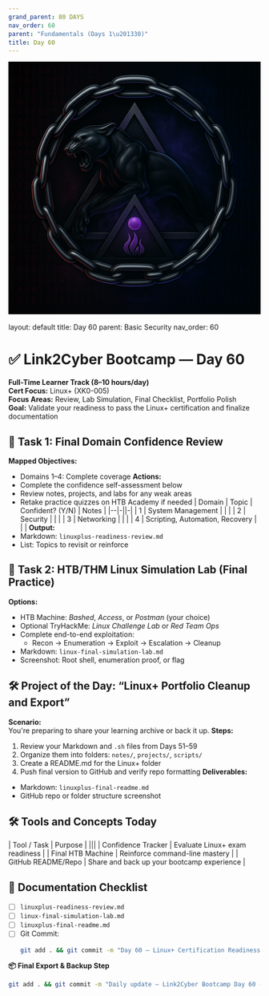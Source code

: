```yaml
---
grand_parent: 80 DAYS
nav_order: 60
parent: "Fundamentals (Days 1\u201330)"
title: Day 60
---
```

![Panther Icon](/assets/icons/icon-cyber-panther.png)

layout: default
title: Day 60
parent: Basic Security
nav_order: 60

# ✅ Link2Cyber Bootcamp — Day 60
**Full-Time Learner Track (8–10 hours/day)**  
**Cert Focus:** Linux+ (XK0-005)  
**Focus Areas:** Review, Lab Simulation, Final Checklist, Portfolio Polish  
**Goal:** Validate your readiness to pass the Linux+ certification and finalize documentation
## 🧠 Task 1: Final Domain Confidence Review
**Mapped Objectives:**  
- Domains 1–4: Complete coverage
**Actions:**  
- Complete the confidence self-assessment below  
- Review notes, projects, and labs for any weak areas  
- Retake practice quizzes on HTB Academy if needed
| Domain | Topic                               | Confident? (Y/N) | Notes |
|--|-||-|
| 1      | System Management                   |                  |       |
| 2      | Security                            |                  |       |
| 3      | Networking                          |                  |       |
| 4      | Scripting, Automation, Recovery     |                  |       |
**Output:**  
- Markdown: `linuxplus-readiness-review.md`  
- List: Topics to revisit or reinforce
## 🧪 Task 2: HTB/THM Linux Simulation Lab (Final Practice)
**Options:**  
- HTB Machine: *Bashed*, *Access*, or *Postman* (your choice)  
- Optional TryHackMe: *Linux Challenge Lab* or *Red Team Ops*
- Complete end-to-end exploitation:  
  - Recon → Enumeration → Exploit → Escalation → Cleanup
- Markdown: `linux-final-simulation-lab.md`  
- Screenshot: Root shell, enumeration proof, or flag
## 🛠️ Project of the Day: “Linux+ Portfolio Cleanup and Export”
**Scenario:**  
You're preparing to share your learning archive or back it up.
**Steps:**  
1. Review your Markdown and `.sh` files from Days 51–59  
2. Organize them into folders: `notes/`, `projects/`, `scripts/`  
3. Create a README.md for the Linux+ folder  
4. Push final version to GitHub and verify repo formatting
**Deliverables:**  
- Markdown: `linuxplus-final-readme.md`  
- GitHub repo or folder structure screenshot
## 🛠️ Tools and Concepts Today
| Tool / Task         | Purpose                                        |
|||
| Confidence Tracker  | Evaluate Linux+ exam readiness                 |
| Final HTB Machine   | Reinforce command-line mastery                 |
| GitHub README/Repo  | Share and back up your bootcamp experience     |
## 📁 Documentation Checklist
- [ ] `linuxplus-readiness-review.md`  
- [ ] `linux-final-simulation-lab.md`  
- [ ] `linuxplus-final-readme.md`  
- [ ] Git Commit:
  ```bash
  git add . && git commit -m "Day 60 – Linux+ Certification Readiness and Portfolio Finalization" && git push origin main
  ```
**📦 Final Export & Backup Step**
```bash
git add . && git commit -m "Daily update – Link2Cyber Bootcamp Day 60 (Linux+ Final Wrap-Up)" && git push origin main
```
